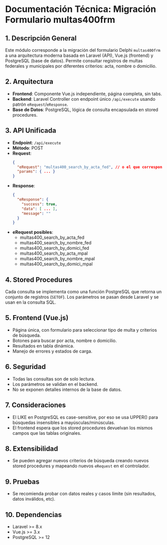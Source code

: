 # Documentación Técnica: Migración Formulario multas400frm

## 1. Descripción General
Este módulo corresponde a la migración del formulario Delphi `multas400frm` a una arquitectura moderna basada en Laravel (API), Vue.js (frontend) y PostgreSQL (base de datos). Permite consultar registros de multas federales y municipales por diferentes criterios: acta, nombre o domicilio.

## 2. Arquitectura
- **Frontend**: Componente Vue.js independiente, página completa, sin tabs.
- **Backend**: Laravel Controller con endpoint único `/api/execute` usando patrón `eRequest`/`eResponse`.
- **Base de Datos**: PostgreSQL, lógica de consulta encapsulada en stored procedures.

## 3. API Unificada
- **Endpoint**: `/api/execute`
- **Método**: POST
- **Request**:
  ```json
  {
    "eRequest": "multas400_search_by_acta_fed", // o el que corresponda
    "params": { ... }
  }
  ```
- **Response**:
  ```json
  {
    "eResponse": {
      "success": true,
      "data": [ ... ],
      "message": ""
    }
  }
  ```
- **eRequest posibles**:
  - multas400_search_by_acta_fed
  - multas400_search_by_nombre_fed
  - multas400_search_by_domici_fed
  - multas400_search_by_acta_mpal
  - multas400_search_by_nombre_mpal
  - multas400_search_by_domici_mpal

## 4. Stored Procedures
Cada consulta se implementa como una función PostgreSQL que retorna un conjunto de registros (`SETOF`). Los parámetros se pasan desde Laravel y se usan en la consulta SQL.

## 5. Frontend (Vue.js)
- Página única, con formulario para seleccionar tipo de multa y criterios de búsqueda.
- Botones para buscar por acta, nombre o domicilio.
- Resultados en tabla dinámica.
- Manejo de errores y estados de carga.

## 6. Seguridad
- Todas las consultas son de solo lectura.
- Los parámetros se validan en el backend.
- No se exponen detalles internos de la base de datos.

## 7. Consideraciones
- El LIKE en PostgreSQL es case-sensitive, por eso se usa UPPER() para búsquedas insensibles a mayúsculas/minúsculas.
- El frontend espera que los stored procedures devuelvan los mismos campos que las tablas originales.

## 8. Extensibilidad
- Se pueden agregar nuevos criterios de búsqueda creando nuevos stored procedures y mapeando nuevos `eRequest` en el controlador.

## 9. Pruebas
- Se recomienda probar con datos reales y casos límite (sin resultados, datos inválidos, etc).

## 10. Dependencias
- Laravel >= 8.x
- Vue.js >= 3.x
- PostgreSQL >= 12
